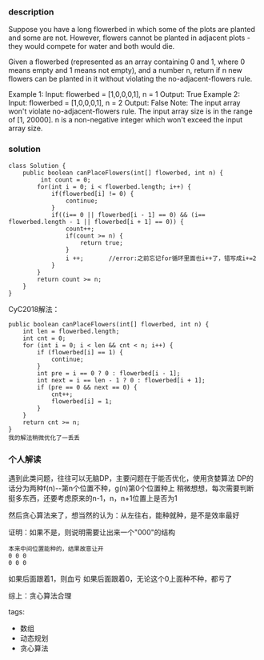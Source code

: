 ### description
Suppose you have a long flowerbed in which some of the plots are planted and some are not. However, flowers cannot be planted in adjacent plots - they would compete for water and both would die.

Given a flowerbed (represented as an array containing 0 and 1, where 0 means empty and 1 means not empty), and a number n, return if n new flowers can be planted in it without violating the no-adjacent-flowers rule.

Example 1:
Input: flowerbed = [1,0,0,0,1], n = 1
Output: True
Example 2:
Input: flowerbed = [1,0,0,0,1], n = 2
Output: False
Note:
The input array won't violate no-adjacent-flowers rule.
The input array size is in the range of [1, 20000].
n is a non-negative integer which won't exceed the input array size.
### solution
```
class Solution {
    public boolean canPlaceFlowers(int[] flowerbed, int n) {
         int count = 0;
        for(int i = 0; i < flowerbed.length; i++) {
            if(flowerbed[i] != 0) {
                continue;
            }
            if((i== 0 || flowerbed[i - 1] == 0) && (i== flowerbed.length - 1 || flowerbed[i + 1] == 0)) {
                count++;
                if(count >= n) {
                    return true;
                }
                i ++;       //error:之前忘记for循环里面也i++了，错写成i+=2
            }
        }
        return count >= n;
    }
}
```

CyC2018解法：
```
public boolean canPlaceFlowers(int[] flowerbed, int n) {
    int len = flowerbed.length;
    int cnt = 0;
    for (int i = 0; i < len && cnt < n; i++) {
        if (flowerbed[i] == 1) {
            continue;
        }
        int pre = i == 0 ? 0 : flowerbed[i - 1];
        int next = i == len - 1 ? 0 : flowerbed[i + 1];
        if (pre == 0 && next == 0) {
            cnt++;
            flowerbed[i] = 1;
        }
    }
    return cnt >= n;
}
我的解法稍微优化了一丢丢
```
### 个人解读
遇到此类问题，往往可以无脑DP，主要问题在于能否优化，使用贪婪算法
DP的话分为两种f(n)--第n个位置不种，g(n)第0个位置种上
稍微想想，每次需要判断挺多东西，还要考虑原来的n-1，n，n+1位置上是否为1

然后贪心算法来了，想当然的认为：从左往右，能种就种，是不是效率最好

证明：如果不是，则说明需要让出来一个"000"的结构
```
本来中间位置能种的，结果故意让开
0 0 0
0 0 0
```
如果后面跟着1，则血亏
如果后面跟着0，无论这个0上面种不种，都亏了

综上：贪心算法合理

tags:
  - 数组
  - 动态规划
  - 贪心算法
